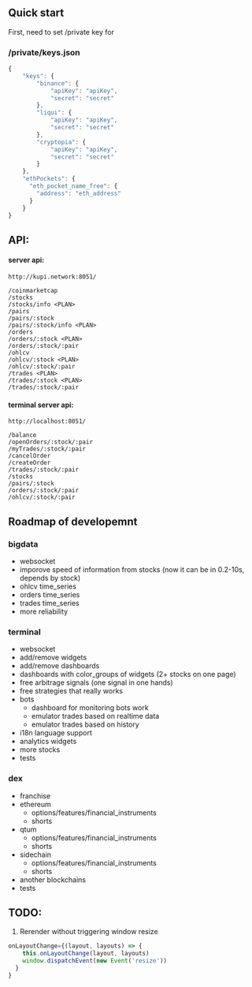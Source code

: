 ## Quick start
First, need to set /private key for
### /private/keys.json
```js
{
    "keys": {
        "binance": {
            "apiKey": "apiKey",
            "secret": "secret"
        },
        "liqui": {
            "apiKey": "apiKey",
            "secret": "secret"
        },
        "cryptopia": {
            "apiKey": "apiKey",
            "secret": "secret"
        }
    },
    "ethPockets": {
      "eth_pocket_name_free": {
        "address": "eth_address"
      }
    }
}
```

## API:
#### server api:
```http://kupi.network:8051/```
```
/coinmarketcap
/stocks
/stocks/info <PLAN>
/pairs
/pairs/:stock
/pairs/:stock/info <PLAN>
/orders
/orders/:stock <PLAN>
/orders/:stock/:pair
/ohlcv
/ohlcv/:stock <PLAN>
/ohlcv/:stock/:pair
/trades <PLAN>
/trades/:stock <PLAN>
/trades/:stock/:pair
```

#### terminal server api:
```http://localhost:8051/```
```
/balance
/openOrders/:stock/:pair
/myTrades/:stock/:pair
/cancelOrder
/createOrder
/trades/:stock/:pair
/stocks
/pairs/:stock
/orders/:stock/:pair
/ohlcv/:stock/:pair
```

## Roadmap of developemnt
### bigdata
- websocket
- imporove speed of information from stocks (now it can be in 0.2-10s, depends by stock)
- ohlcv time_series
- orders time_series
- trades time_series
- more reliability
### terminal
- websocket
- add/remove widgets
- add/remove dashboards
- dashboards with color_groups of widgets (2+ stocks on one page)
- free arbitrage signals (one signal in one hands)
- free strategies that really works
- bots
  - dashboard for monitoring bots work
  - emulator trades based on realtime data
  - emulator trades based on history
- i18n language support
- analytics widgets
- more stocks
- tests
### dex
- franchise
- ethereum
  - options/features/financial_instruments
  - shorts
- qtum
  - options/features/financial_instruments
  - shorts
- sidechain
  - options/features/financial_instruments
  - shorts
- another blockchains
- tests

## TODO:
1. Rerender without triggering window resize
```js
onLayoutChange={(layout, layouts) => {
    this.onLayoutChange(layout, layouts)
    window.dispatchEvent(new Event('resize'))
  }
}
```
